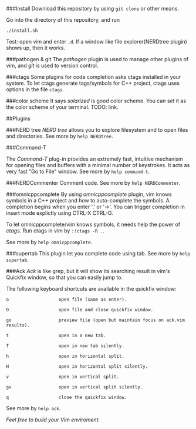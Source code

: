 ###Install
Download this repository by using `git clone` or other means. 

Go into the directory of this repository, and run

	./install.sh
	
Test: open vim and enter `,d`. If a window like file explorer(NERDtree plugin) shows up, 
then it works.


###pathogen & git
The *pathogen* plugin is used to manage other plugins of vim, and *git* is used to version control.

###ctags
Some plugins for code completion asks ctags installed in your system. To let ctags generate
tags/symbols for C++ project, ctags uses options in the file `ctags`.

###color scheme
It says *solarized* is good color scheme. You can set it as the color scheme of your terminal.
TODO: link.


##Plugins

###NERD tree
*NERD tree* allows you to explore filesystem and to open files and directories. 
See more by `help NERDtree`.

###Command-T

The *Command-T* plug-in provides an extremely fast, intuitive mechanism for
opening files and buffers with a minimal number of keystrokes. It acts as very fast 
"Go to File" window. See more by `help command-t`.

###NERDCommenter
Comment code. See more by `help NERDCommenter`.

###omnicppcomplete
By using *omnicppcomplete* plugin, vim knows symbols in a C++ project and how to auto-complete
the symbols. A completion begins when you enter '.' or '->'. You can trigger completion in insert mode explictly using CTRL-X CTRL-O.

To let omnicppcomplete/vim knows symbols, it needs help the power of *ctags*. Run ctags in vim by
`:!ctags -R .`. 

See more by `help omnicppcomplete`.

###supertab
This plugin let you complete code using tab. See more by `help supertab`.

###Ack
*Ack* is like grep, but it will show its searching result in vim's Quickfix window, so that you
can easily jump to.


The following keyboard shortcuts are available in the quickfix window:

	o                   open file (same as enter).
	
	O                   open file and close quickfix window.
	
	go                  preview file (open but maintain focus on ack.vim results).
	
	t                   open in a new tab.
	
	T                   open in new tab silently.
	
	h                   open in horizontal split.
	
	H                   open in horizontal split silently.
	
	v                   open in vertical split.
	
	gv                  open in vertical split silently.
	
	q                   close the quickfix window.

See more by `help ack`.


*Feel free to build your Vim enviroment.*